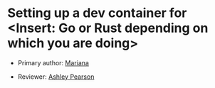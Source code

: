 # Setting up a dev container for <Insert: Go or Rust depending on which you are doing>

* Primary author: [Mariana](http://github.com/marianarp754)

* Reviewer: [Ashley Pearson](https://github.com/uncapearso2)
